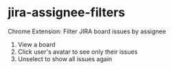 # jira-assignee-filters

Chrome Extension: Filter JIRA board issues by assignee

1) View a board
2) Click user's avatar to see only their issues
3) Unselect to show all issues again

